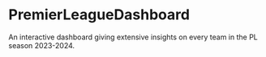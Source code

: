 # PremierLeagueDashboard
An interactive dashboard giving extensive insights on every team in the PL season 2023-2024.
